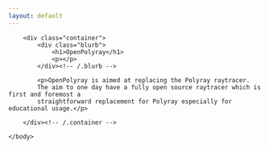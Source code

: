 ```yaml
---
layout: default
---
```

<body>
		
		<div class="container">
    		<div class="blurb">
        		<h1>OpenPolyray</h1>
				<p></p>
    		</div><!-- /.blurb -->
    		
    		<p>OpenPolyray is aimed at replacing the Polyray raytracer.
    		The aim to one day have a fully open source raytracer which is first and foremost a 
    		straightforward replacement for Polyray especially for educational usage.</p>
    		
		</div><!-- /.container -->
		
	</body>
</html>
